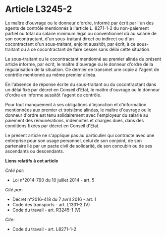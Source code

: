 # Article L3245-2

Le maître d'ouvrage ou le donneur d'ordre, informé par écrit par l'un des agents de contrôle mentionnés à l'article L.
8271-1-2 du non-paiement partiel ou total du salaire minimum légal ou conventionnel dû au salarié de son cocontractant, d'un
sous-traitant direct ou indirect ou d'un cocontractant d'un sous-traitant, enjoint aussitôt, par écrit, à ce sous-traitant ou
à ce cocontractant de faire cesser sans délai cette situation. 

Le sous-traitant ou le cocontractant mentionné au premier alinéa du présent article informe, par écrit, le maître d'ouvrage
ou le donneur d'ordre de la régularisation de la situation. Ce dernier en transmet une copie à l'agent de contrôle mentionné
au même premier alinéa. 

En l'absence de réponse écrite du sous-traitant ou du cocontractant dans un délai fixé par décret en Conseil d'Etat, le
maître d'ouvrage ou le donneur d'ordre en informe aussitôt l'agent de contrôle. 

Pour tout manquement à ses obligations d'injonction et d'information mentionnées aux premier et troisième alinéas, le maître
d'ouvrage ou le donneur d'ordre est tenu solidairement avec l'employeur du salarié au paiement des rémunérations, indemnités
et charges dues, dans des conditions fixées par décret en Conseil d'Etat. 

Le présent article ne s'applique pas au particulier qui contracte avec une entreprise pour son usage personnel, celui de son
conjoint, de son partenaire lié par un pacte civil de solidarité, de son concubin ou de ses ascendants ou descendants.

**Liens relatifs à cet article**

_Créé par_:

  - Loi n°2014-790 du 10 juillet 2014 - art. 5

_Cité par_:

  - Décret n°2016-418 du 7 avril 2016 - art. 1
  - Code des transports - art. L1331-2 (V)
  - Code du travail - art. R3245-1 (V)

_Cite_:

  - Code du travail - art. L8271-1-2
